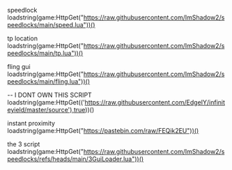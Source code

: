 speedlock
loadstring(game:HttpGet("https://raw.githubusercontent.com/ImShadow2/speedlocks/main/speed.lua"))()


tp location
loadstring(game:HttpGet("https://raw.githubusercontent.com/ImShadow2/speedlocks/main/tp.lua"))()


fling gui
loadstring(game:HttpGet("https://raw.githubusercontent.com/ImShadow2/speedlocks/main/fling.lua"))()


-- I DONT OWN THIS SCRIPT
loadstring(game:HttpGet(('https://raw.githubusercontent.com/EdgeIY/infiniteyield/master/source'),true))()


instant proximity
loadstring(game:HttpGet("https://pastebin.com/raw/FEQik2EU"))()


the 3 script
loadstring(game:HttpGet("https://raw.githubusercontent.com/ImShadow2/speedlocks/refs/heads/main/3GuiLoader.lua"))()
